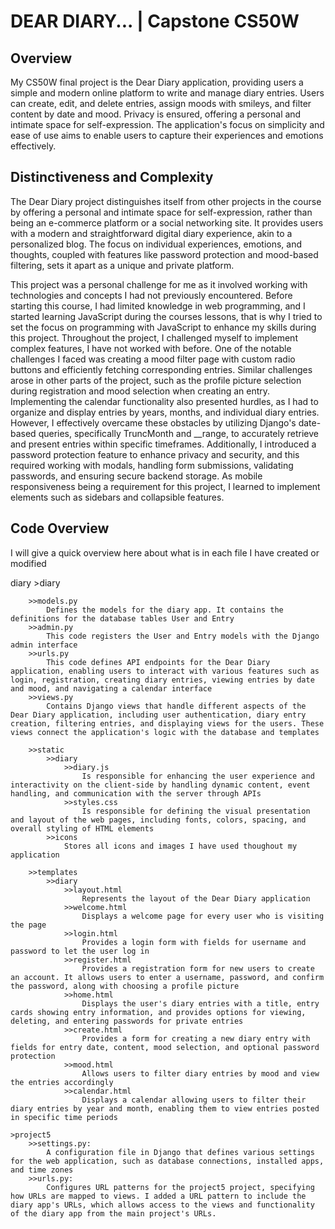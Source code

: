 # DEAR DIARY... | Capstone CS50W

## Overview
My CS50W final project is the Dear Diary application, providing users a simple and modern online platform to write and manage diary entries. Users can create, edit, and delete entries, assign moods with smileys, and filter content by date and mood. Privacy is ensured, offering a personal and intimate space for self-expression. The application's focus on simplicity and ease of use aims to enable users to capture their experiences and emotions effectively.


## Distinctiveness and Complexity
The Dear Diary project distinguishes itself from other projects in the course by offering a personal and intimate space for self-expression, rather than being an e-commerce platform or a social networking site. It provides users with a modern and straightforward digital diary experience, akin to a personalized blog. The focus on individual experiences, emotions, and thoughts, coupled with features like password protection and mood-based filtering, sets it apart as a unique and private platform.


This project was a personal challenge for me as it involved working with technologies and concepts I had not previously encountered. Before starting this course, I had limited knowledge in web programming, and I started learning JavaScript during the courses lessons, that is why I tried to set the focus on programming with JavaScript to enhance my skills during this project. Throughout the project, I challenged myself to implement complex features, I have not worked with before. One of the notable challenges I faced was creating a mood filter page with custom radio buttons and efficiently fetching corresponding entries. Similar challenges arose in other parts of the project, such as the profile picture selection during registration and mood selection when creating an entry. Implementing the calendar functionality also presented hurdles, as I had to organize and display entries by years, months, and individual diary entries. However, I effectively overcame these obstacles by utilizing Django's date-based queries, specifically TruncMonth and __range, to accurately retrieve and present entries within specific timeframes. Additionally, I introduced a password protection feature to enhance privacy and security, and this required working with modals, handling form submissions, validating passwords, and ensuring secure backend storage. As mobile responsiveness being a requirement for this project, I learned to implement elements such as sidebars and collapsible features.


## Code Overview
I will give a quick overview here about what is in each file I have created or modified

diary
    >diary

        >>models.py
            Defines the models for the diary app. It contains the definitions for the database tables User and Entry
        >>admin.py
            This code registers the User and Entry models with the Django admin interface
        >>urls.py
            This code defines API endpoints for the Dear Diary application, enabling users to interact with various features such as login, registration, creating diary entries, viewing entries by date and mood, and navigating a calendar interface
        >>views.py
            Contains Django views that handle different aspects of the Dear Diary application, including user authentication, diary entry creation, filtering entries, and displaying views for the users. These views connect the application's logic with the database and templates

        >>static
            >>diary
                >>diary.js
                    Is responsible for enhancing the user experience and interactivity on the client-side by handling dynamic content, event handling, and communication with the server through APIs
                >>styles.css
                    Is responsible for defining the visual presentation and layout of the web pages, including fonts, colors, spacing, and overall styling of HTML elements
            >>icons
                Stores all icons and images I have used thoughout my application

        >>templates
            >>diary
                >>layout.html
                    Represents the layout of the Dear Diary application
                >>welcome.html
                    Displays a welcome page for every user who is visiting the page
                >>login.html
                    Provides a login form with fields for username and password to let the user log in
                >>register.html
                    Provides a registration form for new users to create an account. It allows users to enter a username, password, and confirm the password, along with choosing a profile picture
                >>home.html
                    Displays the user's diary entries with a title, entry cards showing entry information, and provides options for viewing, deleting, and entering passwords for private entries
                >>create.html
                    Provides a form for creating a new diary entry with fields for entry date, content, mood selection, and optional password protection
                >>mood.html
                    Allows users to filter diary entries by mood and view the entries accordingly
                >>calendar.html
                    Displays a calendar allowing users to filter their diary entries by year and month, enabling them to view entries posted in specific time periods

    >project5
        >>settings.py:
            A configuration file in Django that defines various settings for the web application, such as database connections, installed apps, and time zones
        >>urls.py:
            Configures URL patterns for the project5 project, specifying how URLs are mapped to views. I added a URL pattern to include the diary app's URLs, which allows access to the views and functionality of the diary app from the main project's URLs.

